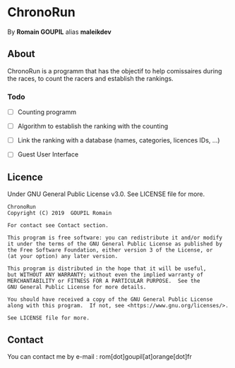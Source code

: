 # ChronoRun

By **Romain GOUPIL** alias **maleikdev**

## About
ChronoRun is a programm that has the objectif to help comissaires during the races, to count the racers and establish the rankings.

### Todo
- [ ] Counting programm
- [ ] Algorithm to establish the ranking with the counting
- [ ] Link the ranking with a database (names, categories, licences IDs, ...)
- [ ] Guest User Interface


## Licence

Under GNU General Public License v3.0. See LICENSE file for more.

	ChronoRun
    Copyright (C) 2019  GOUPIL Romain
	
	For contact see Contact section.

    This program is free software: you can redistribute it and/or modify
    it under the terms of the GNU General Public License as published by
    the Free Software Foundation, either version 3 of the License, or
    (at your option) any later version.

    This program is distributed in the hope that it will be useful,
    but WITHOUT ANY WARRANTY; without even the implied warranty of
    MERCHANTABILITY or FITNESS FOR A PARTICULAR PURPOSE.  See the
    GNU General Public License for more details.

    You should have received a copy of the GNU General Public License
    along with this program.  If not, see <https://www.gnu.org/licenses/>.
	
	See LICENSE file for more.
	
## Contact

You can contact me by e-mail : rom[dot]goupil[at]orange[dot]fr